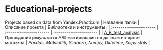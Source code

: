 # Educational-projects
Projects based on data from Yandex.Practicum
| Название папки | Описание проекта | Библиотеки и инструменты | 
| :---------------------- | :---------------------- | :---------------------- |
| [A_B_test_analysis](https://github.com/LudaKononenko/Educational-projects/tree/main/A_B_test_analysis) | Проведение результатов A/B тестирования по данным интернет-магазина | *Pandas, Matplotlib, Seaborn, Numpy, Datetime, Scipy.stats* | 
